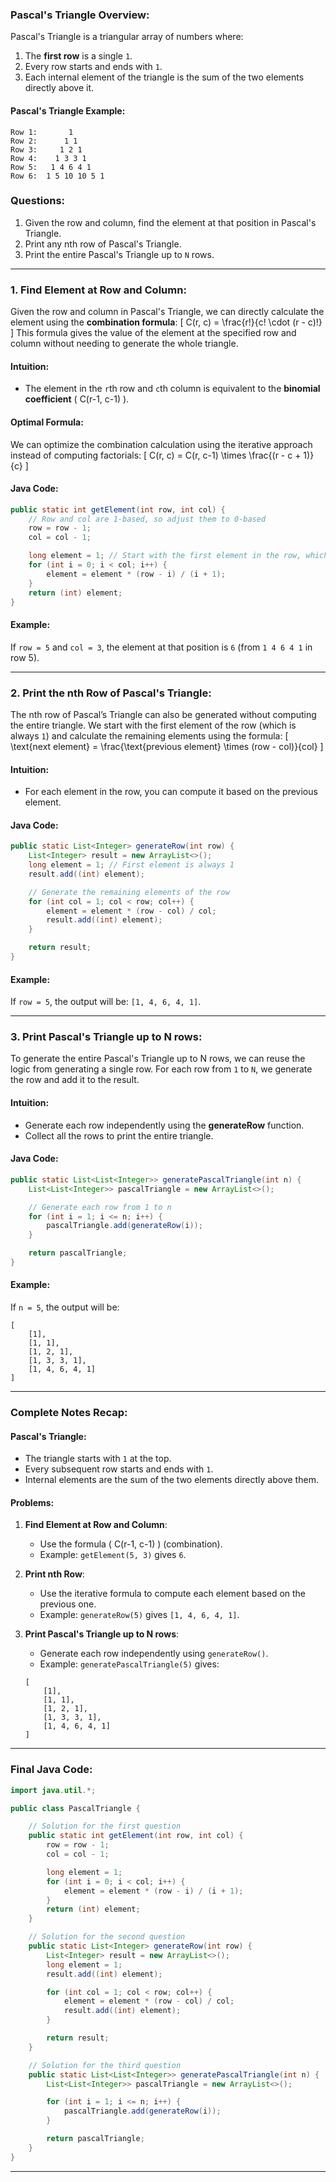 ### Pascal's Triangle Overview:

Pascal's Triangle is a triangular array of numbers where:
1. The **first row** is a single `1`.
2. Every row starts and ends with `1`.
3. Each internal element of the triangle is the sum of the two elements directly above it.

#### Pascal's Triangle Example:
```
Row 1:       1
Row 2:      1 1
Row 3:     1 2 1
Row 4:    1 3 3 1
Row 5:   1 4 6 4 1
Row 6:  1 5 10 10 5 1
```

### Questions:
1. Given the row and column, find the element at that position in Pascal's Triangle.
2. Print any nth row of Pascal's Triangle.
3. Print the entire Pascal's Triangle up to `N` rows.

---

### 1. **Find Element at Row and Column**:

Given the row and column in Pascal's Triangle, we can directly calculate the element using the **combination formula**:
\[ C(r, c) = \frac{r!}{c! \cdot (r - c)!} \]
This formula gives the value of the element at the specified row and column without needing to generate the whole triangle.

#### Intuition:
- The element in the `r`th row and `c`th column is equivalent to the **binomial coefficient** \( C(r-1, c-1) \).

#### Optimal Formula:
We can optimize the combination calculation using the iterative approach instead of computing factorials:
\[ C(r, c) = C(r, c-1) \times \frac{(r - c + 1)}{c} \]

#### Java Code:
```java
public static int getElement(int row, int col) {
    // Row and col are 1-based, so adjust them to 0-based
    row = row - 1;
    col = col - 1;

    long element = 1; // Start with the first element in the row, which is 1
    for (int i = 0; i < col; i++) {
        element = element * (row - i) / (i + 1);
    }
    return (int) element;
}
```

#### Example:
If `row = 5` and `col = 3`, the element at that position is `6` (from `1 4 6 4 1` in row 5).

---

### 2. **Print the nth Row of Pascal's Triangle**:

The nth row of Pascal’s Triangle can also be generated without computing the entire triangle. We start with the first element of the row (which is always `1`) and calculate the remaining elements using the formula:
\[ \text{next element} = \frac{\text{previous element} \times (row - col)}{col} \]

#### Intuition:
- For each element in the row, you can compute it based on the previous element.

#### Java Code:
```java
public static List<Integer> generateRow(int row) {
    List<Integer> result = new ArrayList<>();
    long element = 1; // First element is always 1
    result.add((int) element);

    // Generate the remaining elements of the row
    for (int col = 1; col < row; col++) {
        element = element * (row - col) / col;
        result.add((int) element);
    }

    return result;
}
```

#### Example:
If `row = 5`, the output will be: `[1, 4, 6, 4, 1]`.

---

### 3. **Print Pascal's Triangle up to N rows**:

To generate the entire Pascal's Triangle up to N rows, we can reuse the logic from generating a single row. For each row from `1` to `N`, we generate the row and add it to the result.

#### Intuition:
- Generate each row independently using the **generateRow** function.
- Collect all the rows to print the entire triangle.

#### Java Code:
```java
public static List<List<Integer>> generatePascalTriangle(int n) {
    List<List<Integer>> pascalTriangle = new ArrayList<>();

    // Generate each row from 1 to n
    for (int i = 1; i <= n; i++) {
        pascalTriangle.add(generateRow(i));
    }

    return pascalTriangle;
}
```

#### Example:
If `n = 5`, the output will be:
```
[
    [1],
    [1, 1],
    [1, 2, 1],
    [1, 3, 3, 1],
    [1, 4, 6, 4, 1]
]
```

---

### Complete Notes Recap:

#### Pascal's Triangle:
- The triangle starts with `1` at the top.
- Every subsequent row starts and ends with `1`.
- Internal elements are the sum of the two elements directly above them.
  
#### Problems:

1. **Find Element at Row and Column**:
   - Use the formula \( C(r-1, c-1) \) (combination).
   - Example: `getElement(5, 3)` gives `6`.

2. **Print nth Row**:
   - Use the iterative formula to compute each element based on the previous one.
   - Example: `generateRow(5)` gives `[1, 4, 6, 4, 1]`.

3. **Print Pascal's Triangle up to N rows**:
   - Generate each row independently using `generateRow()`.
   - Example: `generatePascalTriangle(5)` gives:
   ```
   [
       [1],
       [1, 1],
       [1, 2, 1],
       [1, 3, 3, 1],
       [1, 4, 6, 4, 1]
   ]
   ```

---

### Final Java Code:

```java
import java.util.*;

public class PascalTriangle {

    // Solution for the first question
    public static int getElement(int row, int col) {
        row = row - 1;
        col = col - 1;

        long element = 1;
        for (int i = 0; i < col; i++) {
            element = element * (row - i) / (i + 1);
        }
        return (int) element;
    }

    // Solution for the second question
    public static List<Integer> generateRow(int row) {
        List<Integer> result = new ArrayList<>();
        long element = 1;
        result.add((int) element);

        for (int col = 1; col < row; col++) {
            element = element * (row - col) / col;
            result.add((int) element);
        }

        return result;
    }

    // Solution for the third question
    public static List<List<Integer>> generatePascalTriangle(int n) {
        List<List<Integer>> pascalTriangle = new ArrayList<>();

        for (int i = 1; i <= n; i++) {
            pascalTriangle.add(generateRow(i));
        }

        return pascalTriangle;
    }
}
```

---
